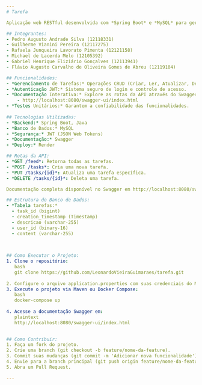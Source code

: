```yaml
---
# Tarefa

Aplicação web RESTful desenvolvida com *Spring Boot* e *MySQL* para gerenciamento de tarefas, com autenticação segura via JWT, documentação interativa com Swagger e deploy via Docker.

## Integrantes:
- Pedro Augusto Andrade Silva (12118331)
- Guilherme Vianini Pereira (12117275)
- Rafaela Junqueira Lavorato Pimenta (12121158)
- Michael de Lacerda Melo (12105392)
- Gabriel Henrique Eliziário Gonçalves (12113941)
- Flávio Augusto Carvalho de Oliveira Gomes de Abreu (12119104)

## Funcionalidades:
- *Gerenciamento de Tarefas:* Operações CRUD (Criar, Ler, Atualizar, Deletar) para tarefas.
- *Autenticação JWT:* Sistema seguro de login e controle de acesso.
- *Documentação Interativa:* Explore as rotas da API através do Swagger.
    - http://localhost:8080/swagger-ui/index.html
- *Testes Unitários:* Garantem a confiabilidade das funcionalidades.
  
## Tecnologias Utilizadas:
- *Backend:* Spring Boot, Java
- *Banco de Dados:* MySQL
- *Segurança:* JWT (JSON Web Tokens)
- *Documentação:* Swagger
- *Deploy:* Render

## Rotas da API:
- *GET /feed*: Retorna todas as tarefas.
- *POST /tasks*: Cria uma nova tarefa.
- *PUT /tasks/{id}*: Atualiza uma tarefa específica.
- *DELETE /tasks/{id}*: Deleta uma tarefa.

Documentação completa disponível no Swagger em http://localhost:8080/swagger-ui/.

## Estrutura do Banco de Dados:
- *Tabela tarefas:*
  - task_id (bigint)
  - creation_timestamp (Timestamp)
  - descricao (varchar-255)
  - user_id (binary-16)
  - content (varchar-255)
  
  

## Como Executar o Projeto:
1. Clone o repositório:
   bash
   git clone https://github.com/LeonardoVieiraGuimaraes/tarefa.git
   
2. Configure o arquivo application.properties com suas credenciais do MySQL.
3. Execute o projeto via Maven ou Docker Compose:
   bash
   docker-compose up
   
4. Acesse a documentação Swagger em:
   plaintext
   http://localhost:8080/swagger-ui/index.html
   

## Como Contribuir:
1. Faça um fork do projeto.
2. Crie uma branch (git checkout -b feature/nome-da-feature).
3. Commit suas mudanças (git commit -m 'Adicionar nova funcionalidade').
4. Envie para a branch principal (git push origin feature/nome-da-feature).
5. Abra um Pull Request.

---
```

